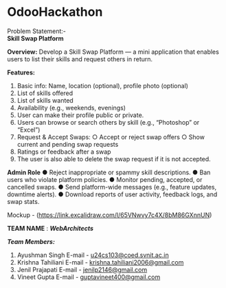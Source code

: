 # OdooHackathon

Problem Statement:-  
**Skill Swap Platform**

**Overview:**
Develop a Skill Swap Platform — a mini application that enables users to list their skills and
request others in return.

**Features:**

1. Basic info: Name, location (optional), profile photo (optional)
2. List of skills offered
3. List of skills wanted
4. Availability (e.g., weekends, evenings)
5. User can make their profile public or private.
6. Users can browse or search others by skill (e.g., “Photoshop” or “Excel”)
7. Request & Accept Swaps:
   ○ Accept or reject swap offers
   ○ Show current and pending swap requests
8. Ratings or feedback after a swap
9. The user is also able to delete the swap request if it is not accepted.

**Admin Role**
● Reject inappropriate or spammy skill descriptions.
● Ban users who violate platform policies.
● Monitor pending, accepted, or cancelled swaps.
● Send platform-wide messages (e.g., feature updates, downtime alerts).
● Download reports of user activity, feedback logs, and swap stats.

Mockup - (https://link.excalidraw.com/l/65VNwvy7c4X/8bM86GXnnUN)

**TEAM NAME** : **_WebArchitects_**

**_Team Members:_**

1. Ayushman Singh
   E-mail - u24cs103@coed.svnit.ac.in
2. Krishna Tahiliani
   E-mail - krishna.tahiliani2006@gmail.com
3. Jenil Prajapati
   E-mail - jenilp2146@gmail.com
4. Vineet Gupta
   E-mail - guptavineet400@gmail.com
